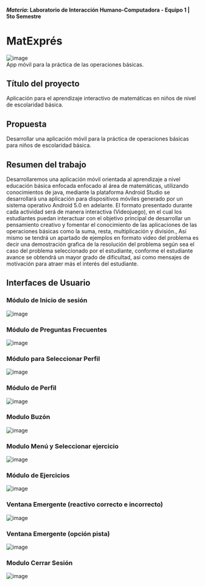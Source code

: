 #### _Materia_: Laboratorio de Interacción Humano-Computadora - Equipo 1 | 5to Semestre

# MatExprés
![image](https://user-images.githubusercontent.com/89869980/171087680-9a45f034-5043-4e24-b31a-b5c0bf72e80d.png)
<br>
App móvil para la práctica de las operaciones básicas.

## Título del proyecto
Aplicación para el aprendizaje interactivo de matemáticas en niños de nivel de escolaridad básica.

## Propuesta
Desarrollar una aplicación móvil para la práctica de operaciones básicas para niños de escolaridad básica.

## Resumen del trabajo
Desarrollaremos una aplicación móvil orientada al aprendizaje a nivel educación básica enfocada enfocado al área de matemáticas, utilizando conocimientos de java, mediante la plataforma Android Studio se desarrollará una aplicación para dispositivos móviles generado por un sistema operativo Android 5.0 en adelante. El formato presentado durante cada actividad será de manera interactiva (Videojuego), en el cual los estudiantes puedan interactuar con el objetivo principal de desarrollar un pensamiento creativo y fomentar el conocimiento de las aplicaciones de las operaciones básicas como la suma, resta, multiplicación y división., Así mismo se tendrá un apartado de ejemplos en formato video del problema es decir una demostración grafica de la resolución del problema según sea el caso del problema seleccionado por el estudiante, conforme el estudiante avance se obtendrá un mayor grado de dificultad, así como mensajes de motivación para atraer más el interés del estudiante.

## Interfaces de Usuario
### Módulo de Inicio de sesión
![image](https://user-images.githubusercontent.com/89869980/171087305-3becad41-06c2-4b4b-8545-941efd07fa39.png)

### Módulo de Preguntas Frecuentes
![image](https://user-images.githubusercontent.com/89869980/171087337-c72f157f-f11b-48ea-aae9-4ad6648f216e.png)

### Módulo para Seleccionar Perfil
![image](https://user-images.githubusercontent.com/89869980/171087363-c6d6ca42-81ca-44b4-936a-4fc39eeaafb2.png)

### Módulo de Perfil
![image](https://user-images.githubusercontent.com/89869980/171087408-e4f04dd2-56af-40c4-963b-e0ccd2034c36.png)

### Modulo Buzón
![image](https://user-images.githubusercontent.com/89869980/171087428-c24294b1-087c-4f9f-bc6d-8a4a7fe743fb.png)

### Modulo Menú y Seleccionar ejercicio
![image](https://user-images.githubusercontent.com/89869980/171087462-3b16065d-8b3a-4c07-a23b-0c41e6f29669.png)

### Módulo de Ejercicios
![image](https://user-images.githubusercontent.com/89869980/171087496-10d24cc7-53ca-492c-8a0c-8a229fc2f7df.png)

### Ventana Emergente (reactivo correcto e incorrecto)
![image](https://user-images.githubusercontent.com/89869980/171087520-ac6338b3-9364-43e2-a72e-edabaf302bd0.png)

### Ventana Emergente (opción pista)
![image](https://user-images.githubusercontent.com/89869980/171087577-5fd6867a-1ad6-4aec-a498-c0e7a32da0b5.png)

### Modulo Cerrar Sesión
![image](https://user-images.githubusercontent.com/89869980/171087657-097140ca-e39f-4d3c-9e71-647346c27548.png)



